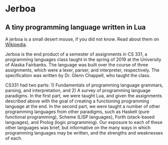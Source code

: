 # Jerboa

## A tiny programming language written in Lua

A jerboa is a small desert mouse, if you did not know. Read about them on [Wikipedia](https://en.wikipedia.org/wiki/Jerboa).

Jerboa is the end product of a semester of assignments in CS 331, a programming languages class taught in the spring of 2019 at the University of Alaska Fairbanks. The language was built over the course of three assignments, which were a lexer, parser, and interpreter, respectively. The specification was written by Dr. Glenn Chappell, who taught the class.

CS331 had two parts: 1) Fundamentals of programming language grammars, parsing, and interpretation, and 2) A survey of programming language paradigms. In the first part, we were taught Lua, and given the assignments described above with the goal of creating a functioning programming language at the end. In the second part, we were taught a number of other programming languages from other paradigms, such as Haskell (pure functional programming), Scheme (LISP languages), Forth (stack-based languages), and Prolog (logic programming). Our exposure to each of these other languages was brief, but informative on the many ways in which programming languages may be written, and the strengths and weaknesses of each.
